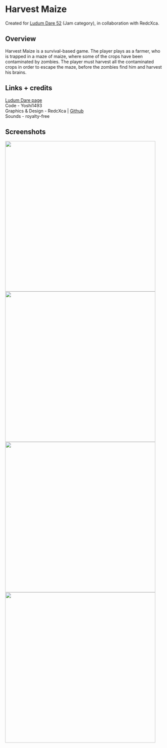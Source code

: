 # Harvest Maize
Created for [Ludum Dare 52](https://ldjam.com/events/ludum-dare/52) (Jam category), in collaboration with RedcXca.

## Overview
Harvest Maize is a survival-based game. The player plays as a farmer, who is trapped in a maze of maize, where some of the crops have been contaminated by zombies. The player must harvest all the contaminated crops in order to escape the maze, before the zombies find him and harvest his brains.

## Links + credits
[Ludum Dare page](https://ldjam.com/events/ludum-dare/52/harvest-maize)  
Code - Yoshi1493  
Graphics & Design - RedcXca | [Github](https://github.com/RedcXca)  
Sounds - royalty-free

## Screenshots
<img src="https://user-images.githubusercontent.com/19334363/225126637-ddedca99-383a-4f54-a6e4-b893336bbd9b.png" width=480> <img src="https://user-images.githubusercontent.com/19334363/225126651-4248bbdb-290b-4d76-ab6e-47a639ae05d1.png" width=480>
<img src="https://user-images.githubusercontent.com/19334363/225126670-516db7eb-4398-4639-90c9-28da98b6d480.png" width=480> <img src="https://user-images.githubusercontent.com/19334363/225126678-4c7dfb1b-9872-44dd-b6b8-87dfeff8cbbc.png" width=480>
